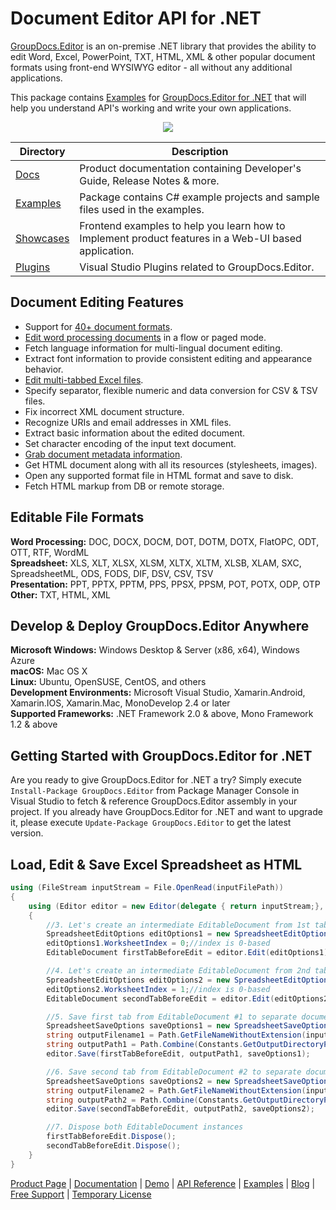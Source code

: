 # Document Editor API for .NET

[GroupDocs.Editor](https://products.groupdocs.com/editor/net) is an on-premise .NET library that provides the ability to edit Word, Excel, PowerPoint, TXT, HTML, XML & other popular document formats using front-end WYSIWYG editor - all without any additional applications.

This package contains [Examples](https://github.com/groupdocs-editor/GroupDocs.Editor-for-.NET/tree/master/Examples) for [GroupDocs.Editor for .NET](https://products.groupdocs.com/editor/net) that will help you understand API's working and write your own applications.

<p align="center">

  <a title="Download complete GroupDocs.Editor for .NET source code" href="https://codeload.github.com/groupdocs-editor/GroupDocs.Editor-for-.NET/zip/master">
	<img src="https://raw.github.com/AsposeExamples/java-examples-dashboard/master/images/downloadZip-Button-Large.png" />
  </a>
</p>

Directory | Description
--------- | -----------
[Docs](https://github.com/groupdocs-editor/GroupDocs.Editor-for-.NET/tree/master/Docs)  | Product documentation containing Developer's Guide, Release Notes & more.
[Examples](https://github.com/groupdocs-editor/GroupDocs.Editor-for-.NET/tree/master/Examples)  | Package contains C# example projects and sample files used in the examples.
[Showcases](https://github.com/groupdocs-editor/GroupDocs.Editor-for-.NET/tree/master/Showcases)  | Frontend examples to help you learn how to Implement product features in a Web-UI based application.
[Plugins](https://github.com/groupdocs-editor/GroupDocs.Editor-for-.NET/tree/master/Plugins)  | Visual Studio Plugins related to GroupDocs.Editor.

## Document Editing Features

- Support for [40+ document formats](https://docs.groupdocs.com/editor/net/supported-document-formats/).
- [Edit word processing documents](https://docs.groupdocs.com/editor/net/working-with-wordprocessing-documents/) in a flow or paged mode.
- Fetch language information for multi-lingual document editing.
- Extract font information to provide consistent editing and appearance behavior.
- [Edit multi-tabbed Excel files](https://docs.groupdocs.com/editor/net/working-with-spreadsheets/).
- Specify separator, flexible numeric and data conversion for CSV & TSV files.
- Fix incorrect XML document structure.
- Recognize URIs and email addresses in XML files.
- Extract basic information about the edited document.
- Set character encoding of the input text document.
- [Grab document metadata information](https://docs.groupdocs.com/editor/net/extracting-document-metainfo/).
- Get HTML document along with all its resources (stylesheets, images).
- Open any supported format file in HTML format and save to disk.
- Fetch HTML markup from DB or remote storage.

## Editable File Formats

**Word Processing:** DOC, DOCX, DOCM, DOT, DOTM, DOTX, FlatOPC, ODT, OTT, RTF, WordML\
**Spreadsheet:** XLS, XLT, XLSX, XLSM, XLTX, XLTM, XLSB, XLAM, SXC, SpreadsheetML, ODS, FODS, DIF, DSV, CSV, TSV\
**Presentation:** PPT, PPTX, PPTM, PPS, PPSX, PPSM, POT, POTX, ODP, OTP\
**Other:** TXT, HTML, XML

## Develop & Deploy GroupDocs.Editor Anywhere

**Microsoft Windows:** Windows Desktop & Server (x86, x64), Windows Azure\
**macOS:** Mac OS X\
**Linux:** Ubuntu, OpenSUSE, CentOS, and others\
**Development Environments:** Microsoft Visual Studio, Xamarin.Android, Xamarin.IOS, Xamarin.Mac, MonoDevelop 2.4 or later\
**Supported Frameworks:** .NET Framework 2.0 & above, Mono Framework 1.2 & above

## Getting Started with GroupDocs.Editor for .NET

Are you ready to give GroupDocs.Editor for .NET a try? Simply execute `Install-Package GroupDocs.Editor` from Package Manager Console in Visual Studio to fetch & reference GroupDocs.Editor assembly in your project. If you already have GroupDocs.Editor for .NET and want to upgrade it, please execute `Update-Package GroupDocs.Editor` to get the latest version.

## Load, Edit & Save Excel Spreadsheet as HTML

```csharp
using (FileStream inputStream = File.OpenRead(inputFilePath))
{
    using (Editor editor = new Editor(delegate { return inputStream;}, delegate { return new SpreadsheetLoadOptions();}))
    {
        //3. Let's create an intermediate EditableDocument from 1st tab
        SpreadsheetEditOptions editOptions1 = new SpreadsheetEditOptions();
        editOptions1.WorksheetIndex = 0;//index is 0-based
        EditableDocument firstTabBeforeEdit = editor.Edit(editOptions1);

        //4. Let's create an intermediate EditableDocument from 2nd tab
        SpreadsheetEditOptions editOptions2 = new SpreadsheetEditOptions();
        editOptions2.WorksheetIndex = 1;//index is 0-based
        EditableDocument secondTabBeforeEdit = editor.Edit(editOptions2);

        //5. Save first tab from EditableDocument #1 to separate document
        SpreadsheetSaveOptions saveOptions1 = new SpreadsheetSaveOptions(SpreadsheetFormats.Xlsm);
        string outputFilename1 = Path.GetFileNameWithoutExtension(inputFilePath) + "_tab1.xlsm";
        string outputPath1 = Path.Combine(Constants.GetOutputDirectoryPath(), outputFilename1);
        editor.Save(firstTabBeforeEdit, outputPath1, saveOptions1);

        //6. Save second tab from EditableDocument #2 to separate document
        SpreadsheetSaveOptions saveOptions2 = new SpreadsheetSaveOptions(SpreadsheetFormats.Xlsb);
        string outputFilename2 = Path.GetFileNameWithoutExtension(inputFilePath) + "_tab2.xlsb";
        string outputPath2 = Path.Combine(Constants.GetOutputDirectoryPath(), outputFilename2);
        editor.Save(secondTabBeforeEdit, outputPath2, saveOptions2);

        //7. Dispose both EditableDocument instances
        firstTabBeforeEdit.Dispose();
        secondTabBeforeEdit.Dispose();
    }
}
```

[Product Page](https://products.groupdocs.com/editor/net) | [Documentation](https://docs.groupdocs.com/editor/net/) | [Demo](https://products.groupdocs.app/editor/family) | [API Reference](https://apireference.groupdocs.com/net/editor) | [Examples](https://github.com/groupdocs-editor/GroupDocs.Editor-for-.NET) | [Blog](https://blog.groupdocs.com/category/editor/) | [Free Support](https://blog.groupdocs.com/category/editor/) | [Temporary License](https://purchase.groupdocs.com/temporary-license)
